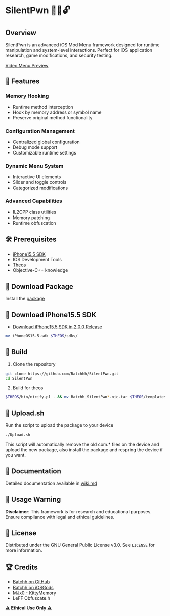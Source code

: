 # SilentPwn 🕵️‍♂️🔓

## Overview
SilentPwn is an advanced iOS Mod Menu framework designed for runtime manipulation and system-level interactions. Perfect for iOS application research, game modifications, and security testing.

[Video Menu Preview](https://i.imgur.com/lorajGZ.mp4)

## 🚀 Features

### Memory Hooking
- Runtime method interception
- Hook by memory address or symbol name
- Preserve original method functionality

### Configuration Management
- Centralized global configuration
- Debug mode support
- Customizable runtime settings

### Dynamic Menu System
- Interactive UI elements
- Slider and toggle controls
- Categorized modifications

### Advanced Capabilities
- IL2CPP class utilities
- Memory patching
- Runtime obfuscation

## 🛠 Prerequisites

- [iPhone15.5 SDK](https://github.com/Batchhh/SilentPwn/releases/latest)
- IOS Development Tools
- [Theos](https://theos.dev/)
- Objective-C++ knowledge

## 🔧 Download Package

Install the [package](https://github.com/Batchhh/SilentPwn/releases/latest)

## 🔧 Download iPhone15.5 SDK
- [Download iPhone15.5 SDK in 2.0.0 Release](https://github.com/Batchhh/SilentPwn/releases/tag/2.0.0)
```bash
mv iPhoneOS15.5.sdk $THEOS/sdks/
```

## 🔧 Build

1. Clone the repository
```bash
git clone https://github.com/Batchhh/SilentPwn.git
cd SilentPwn
```

2. Build for theos
```bash
$THEOS/bin/nicify.pl . && mv Batchh_SilentPwn*.nic.tar $THEOS/templates/ios
```

## 🎉 Upload.sh

Run the script to upload the package to your device
```bash
./Upload.sh
```
This script will automatically remove the old com.* files on the device and upload the new package, also install the package and respring the device if you want.

## 📖 Documentation

Detailed documentation available in [wiki.md](https://github.com/Batchhh/SilentPwn/wiki/SilentPwn-iOS-Modification-Wiki)

## 🚧 Usage Warning

**Disclaimer**: This framework is for research and educational purposes. Ensure compliance with legal and ethical guidelines.

## 📜 License

Distributed under the GNU General Public License v3.0.
See `LICENSE` for more information.

## 🏆 Credits

- [Batchh on GitHub](https://github.com/Batchhh)
- [Batchh on iOSGods](https://iosgods.com/profile/10738750-batchh/)
- [MJx0 - KittyMemory](https://github.com/MJx0/KittyMemory)
- LeFF Obfuscate.h

**⚠️ Ethical Use Only ⚠️**
